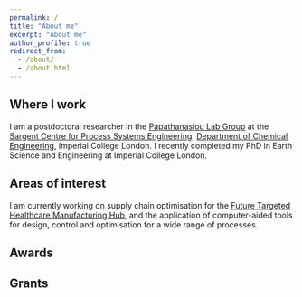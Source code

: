 ```yaml
---
permalink: /
title: "About me"
excerpt: "About me"
author_profile: true
redirect_from: 
  - /about/
  - /about.html
---
```


## Where I work
I am a postdoctoral researcher in the [Papathanasiou Lab Group](https://www.papathanlab.com/) at the [Sargent Centre for Process Systems Engineering](https://www.imperial.ac.uk/process-systems-engineering/), [Department of Chemical Engineering](https://www.imperial.ac.uk/chemical-engineering/), Imperial College London. I recently completed my PhD in Earth Science and Engineering at Imperial College London. 

## Areas of interest
I am currently working on supply chain optimisation for the [Future Targeted Healthcare Manufacturing Hub](https://www.ucl.ac.uk/biochemical-engineering/research/research-and-training-centres/future-targeted-healthcare-manufacturing-hub), and the application of computer-aided tools for design, control and optimisation for a wide range of processes. 

## Awards

## Grants
